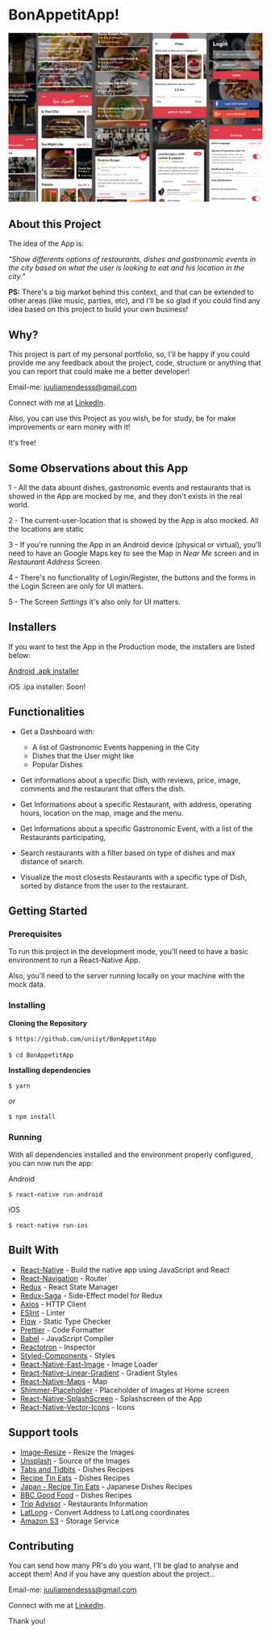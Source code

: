 

# BonAppetitApp!

![Preview-Screens](https://github.com/Uniiyt/BonApettitAPP/blob/main/default.png)

## About this Project

The idea of the App is:

_"Show differents options of restaurants, dishes and gastronomic events in the city based on what the user is looking to eat and his location in the city."_

**PS:** There's a big market behind this context, and that can be extended to other areas (like music, parties, etc), and I'll be so glad if you could find any idea based on this project to build your own business!


## Why?

This project is part of my personal portfolio, so, I'll be happy if you could provide me any feedback about the project, code, structure or anything that you can report that could make me a better developer!

Email-me: juuliamendesss@gmail.com

Connect with me at [LinkedIn](https://www.linkedin.com/in/julia-mendes-041b08217/).

Also, you can use this Project as you wish, be for study, be for make improvements or earn money with it!

It's free!

## Some Observations about this App

1 - All the data abount dishes, gastronomic events and restaurants that is showed in the App are mocked by me, and they don't exists in the real world.

2 - The current-user-location that is showed by the App is also mocked. All the locations are static 

3 - If you're running the App in an Android device (physical or virtual), you'll need to have an Google Maps key to see the Map in _Near Me_ screen and in _Restaurant Address_ Screen.

4 - There's no functionality of Login/Register, the buttons and the forms in the Login Screen are only for UI matters.

5 - The Screen _Settings_ it's also only for UI matters.

## Installers

If you want to test the App in the Production mode, the installers are listed below:

[Android .apk installer](https://drive.google.com/file/d/1us880aD81EhrlYra527tGJHW3jN7R6Eh/view?usp=sharing)

iOS .ipa installer: Soon!

## Functionalities

- Get a Dashboard with:

  - A list of Gastronomic Events happening in the City
  - Dishes that the User might like
  - Popular Dishes

- Get informations about a specific Dish, with reviews, price, image, comments and the restaurant that offers the dish.

- Get Informations about a specific Restaurant, with address, operating hours, location on the map, image and the menu.

- Get Informations about a specific Gastronomic Event, with a list of the Restaurants participating,

- Search restaurants with a filter based on type of dishes and max distance of search.

- Visualize the most closests Restaurants with a specific type of Dish, sorted by distance from the user to the restaurant.

## Getting Started

### Prerequisites

To run this project in the development mode, you'll need to have a basic environment to run a React-Native App.

Also, you'll need to the server running locally on your machine with the mock data.

### Installing

**Cloning the Repository**

```
$ https://github.com/uniiyt/BonAppetitApp

$ cd BonAppetitApp
```

**Installing dependencies**

```
$ yarn
```

_or_

```
$ npm install
```


### Running

With all dependencies installed and the environment properly configured, you can now run the app:

Android

```
$ react-native run-android
```

iOS

```
$ react-native run-ios
```

## Built With

- [React-Native](https://facebook.github.io/react-native/) - Build the native app using JavaScript and React
- [React-Navigation](https://reactnavigation.org/docs/en/getting-started.html) - Router
- [Redux](https://redux.js.org/) - React State Manager
- [Redux-Saga](https://redux-saga.js.org/) - Side-Effect model for Redux
- [Axios](https://github.com/axios/axios) - HTTP Client
- [ESlint](https://eslint.org/) - Linter
- [Flow](https://redux-saga.js.org/) - Static Type Checker
- [Prettier](https://prettier.io/) - Code Formatter
- [Babel](https://babeljs.io/) - JavaScript Compiler
- [Reactotron](https://infinite.red/reactotron) - Inspector
- [Styled-Components](https://www.styled-components.com/) - Styles
- [React-Native-Fast-Image](https://github.com/DylanVann/react-native-fast-image) - Image Loader
- [React-Native-Linear-Gradient](https://github.com/react-native-community/react-native-linear-gradient) - Gradient Styles
- [React-Native-Maps](https://github.com/react-native-community/react-native-maps) - Map
- [Shimmer-Placeholder](https://github.com/tomzaku/react-native-shimmer-placeholder) - Placeholder of Images at Home screen
- [React-Native-SplashScreen](https://github.com/crazycodeboy/react-native-splash-screen) - Splashscreen of the App
- [React-Native-Vector-Icons](https://github.com/oblador/react-native-vector-icons) - Icons

## Support tools

- [Image-Resize](https://imageresize.org) - Resize the Images
- [Unsplash](https://unsplash.com) - Source of the Images
- [Tabs and Tidbits](http://www.tabsandtidbits.com) - Dishes Recipes
- [Recipe Tin Eats](https://www.recipetineats.com) - Dishes Recipes
- [Japan - Recipe Tin Eats](https://japan.recipetineats.com) - Japanese Dishes Recipes
- [BBC Good Food](https://www.bbcgoodfood.com) - Dishes Recipes
- [Trip Advisor](https://www.tripadvisor.com.br) - Restaurants Information
- [LatLong](https://www.latlong.net) - Convert Address to LatLong coordinates
- [Amazon S3](https://aws.amazon.com/pt/s3/) - Storage Service

## Contributing

You can send how many PR's do you want, I'll be glad to analyse and accept them! And if you have any question about the project...

Email-me: juuliamendesss@gmail.com

Connect with me at [LinkedIn](https://www.linkedin.com/in/julia-mendes-041b08217/).

Thank you!
